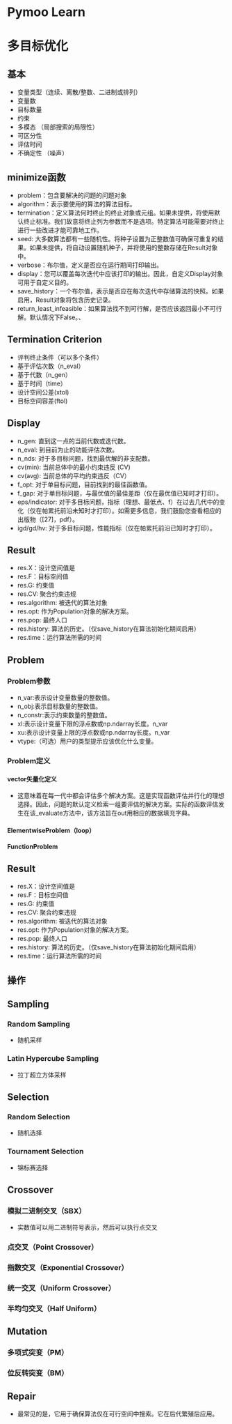 # Pymoo Learn
# 多目标优化
## 基本
- 变量类型（连续、离散/整数、二进制或排列） 
- 变量数
- 目标数量 
- 约束
- 多模态 （局部搜索的局限性） 
- 可区分性 
- 评估时间 
- 不确定性 （噪声）

## minimize函数
* problem：包含要解决的问题的问题对象  
* algorithm：表示要使用的算法的算法目标。
* termination：定义算法何时终止的终止对象或元组。如果未提供，将使用默认终止标准。我们故意将终止列为参数而不是选项。特定算法可能需要对终止进行一些改进才能可靠地工作。
* seed: 大多数算法都有一些随机性。将种子设置为正整数值可确保可重复的结果。如果未提供，将自动设置随机种子，并将使用的整数存储在Result对象中。
* verbose：布尔值，定义是否应在运行期间打印输出。
* display：您可以覆盖每次迭代中应该打印的输出。因此，自定义Display对象可用于自定义目的。
* save_history：一个布尔值，表示是否应在每次迭代中存储算法的快照。如果启用，Result对象将包含历史记录。
* return_least_infeasible：如果算法找不到可行解，是否应该返回最小不可行解。默认情况下False。、

## Termination Criterion
* 评判终止条件（可以多个条件）
* 基于评估次数（n_eval）
* 基于代数（n_gen）
* 基于时间（time）
* 设计空间公差(xtol)
* 目标空间容差(ftol)

## Display
* n_gen: 直到这一点的当前代数或迭代数。 
* n_eval: 到目前为止的功能评估次数。
* n_nds: 对于多目标问题，找到最优解的非支配数。
* cv(min): 当前总体中的最小约束违反 (CV)
* cv(avg): 当前总体的平均约束违反（CV）
* f_opt: 对于单目标问题，目前找到的最佳函数值。
* f_gap: 对于单目标问题，与最优值的最佳差距（仅在最优值已知时才打印）。
* eps/indicator: 对于多目标问题，指标（理想、最低点、f）在过去几代中的变化（仅在帕累托前沿未知时才打印）。如需更多信息，我们鼓励您查看相应的出版物（[27]，pdf）。 
* igd/gd/hv: 对于多目标问题，性能指标（仅在帕累托前沿已知时才打印）。

## Result
* res.X：设计空间值是
* res.F：目标空间值
* res.G: 约束值
* res.CV: 聚合约束违规
* res.algorithm: 被迭代的算法对象
* res.opt: 作为Population对象的解决方案。
* res.pop: 最终人口
* res.history: 算法的历史。（仅save_history在算法初始化期间启用）
* res.time：运行算法所需的时间

## Problem
### Problem参数
* n_var:表示设计变量数量的整数值。
* n_obj:表示目标数量的整数值。
* n_constr:表示约束数量的整数值。
* xl:表示设计变量下限的浮点数或np.ndarray长度。n_var
* xu:表示设计变量上限的浮点数或np.ndarray长度。n_var
* vtype:（可选）用户的类型提示应该优化什么变量。
### Problem定义
#### vector矢量化定义
* 这意味着在每一代中都会评估多个解决方案。这是实现函数评估并行化的理想选择。因此，问题的默认定义检索一组要评估的解决方案。实际的函数评估发生在该_evaluate方法中，该方法旨在out用相应的数据填充字典。 
#### ElementwiseProblem（loop）
#### FunctionProblem


## Result
* res.X：设计空间值是
* res.F：目标空间值
* res.G: 约束值
* res.CV: 聚合约束违规
* res.algorithm: 被迭代的算法对象
* res.opt: 作为Population对象的解决方案。
* res.pop: 最终人口
* res.history: 算法的历史。（仅save_history在算法初始化期间启用）
* res.time：运行算法所需的时间

## 操作
## Sampling
### Random Sampling
* 随机采样
### Latin Hypercube Sampling
* 拉丁超立方体采样

## Selection
### Random Selection
* 随机选择
### Tournament Selection
* 锦标赛选择

## Crossover
### 模拟二进制交叉（SBX）
* 实数值可以用二进制符号表示，然后可以执行点交叉
### 点交叉（Point Crossover）
### 指数交叉（Exponential Crossover）
### 统一交叉（Uniform Crossover）
### 半均匀交叉（Half Uniform）

## Mutation
### 多项式突变（PM）
### 位反转突变（BM）

## Repair
* 最常见的是，它用于确保算法仅在可行空间中搜索。它在后代繁殖后应用。